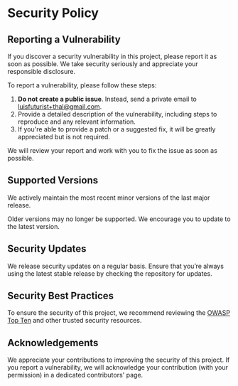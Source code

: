 # Security Policy

## Reporting a Vulnerability

If you discover a security vulnerability in this project, please report it as soon as possible. We take security seriously and appreciate your responsible disclosure.

To report a vulnerability, please follow these steps:

1. **Do not create a public issue**. Instead, send a private email to [luisfuturist+thal@gmail.com](mailto:luisfuturist+thal@gmail.com).
2. Provide a detailed description of the vulnerability, including steps to reproduce and any relevant information.
3. If you're able to provide a patch or a suggested fix, it will be greatly appreciated but is not required.

We will review your report and work with you to fix the issue as soon as possible.

## Supported Versions

We actively maintain the most recent minor versions of the last major release.

Older versions may no longer be supported. We encourage you to update to the latest version.

## Security Updates

We release security updates on a regular basis. Ensure that you’re always using the latest stable release by checking the repository for updates.

## Security Best Practices

To ensure the security of this project, we recommend reviewing the [OWASP Top Ten](https://owasp.org/www-project-top-ten/) and other trusted security resources.

## Acknowledgements

We appreciate your contributions to improving the security of this project. If you report a vulnerability, we will acknowledge your contribution (with your permission) in a dedicated contributors' page.
